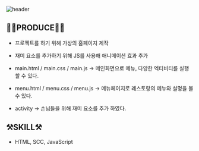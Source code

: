 ![header](https://capsule-render.vercel.app/api?type=soft&color=auto&height=200&section=header&text=restaurant.html&fontSize=90)

## 👩🏻PRODUCE👋🏻
- 프로젝트를 하기 위해 가상의 홈페이지 제작
- 재미 요소를 추가하기 위해 JS를 사용해 애니메이션 효과 추가

- main.html / main.css / main.js -> 메인화면으로 메뉴, 다양한 엑티비티를 실행할 수 있다.
- menu.html / menu.css / menu.js -> 메뉴페이지로 레스토랑의 메뉴와 설명을 볼 수 있다.
- activity -> 손님들을 위해 재미 요소를 추가 하였다. 

## ⚒️SKILL⚒️
- HTML, SCC, JavaScript



